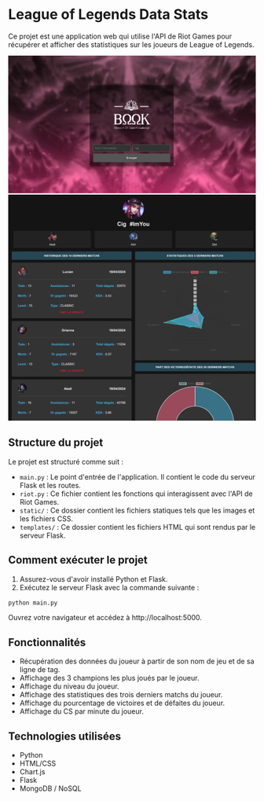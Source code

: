# League of Legends Data Stats

Ce projet est une application web qui utilise l'API de Riot Games pour récupérer et afficher des statistiques sur les joueurs de League of Legends.

![Capture d'écran de l'application](/static/img/background.jpeg)
![Capture d'écran de l'application](/static/img/screenshot.jpeg)

## Structure du projet

Le projet est structuré comme suit :

- `main.py` : Le point d'entrée de l'application. Il contient le code du serveur Flask et les routes.
- `riot.py` : Ce fichier contient les fonctions qui interagissent avec l'API de Riot Games.
- `static/` : Ce dossier contient les fichiers statiques tels que les images et les fichiers CSS.
- `templates/` : Ce dossier contient les fichiers HTML qui sont rendus par le serveur Flask.

## Comment exécuter le projet

1. Assurez-vous d'avoir installé Python et Flask.
2. Exécutez le serveur Flask avec la commande suivante :

```bash
python main.py
```

Ouvrez votre navigateur et accédez à http://localhost:5000.

## Fonctionnalités
* Récupération des données du joueur à partir de son nom de jeu et de sa ligne de tag.
* Affichage des 3 champions les plus joués par le joueur.
* Affichage du niveau du joueur.
* Affichage des statistiques des trois derniers matchs du joueur.
* Affichage du pourcentage de victoires et de défaites du joueur.
* Affichage du CS par minute du joueur.

## Technologies utilisées
* Python
* HTML/CSS
* Chart.js
* Flask
* MongoDB / NoSQL